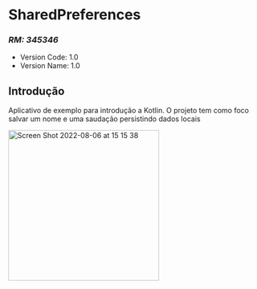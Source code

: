 # SharedPreferences
### _RM: 345346_

- Version Code: 1.0
- Version Name: 1.0

## Introdução

Aplicativo de exemplo para introdução a Kotlin.
O projeto tem como foco salvar um nome e uma saudação persistindo dados locais


<img width="300" alt="Screen Shot 2022-08-06 at 15 15 38" src="https://user-images.githubusercontent.com/45433850/184459192-4603b692-b945-4ae8-959b-1ecf6ce4679e.png">
